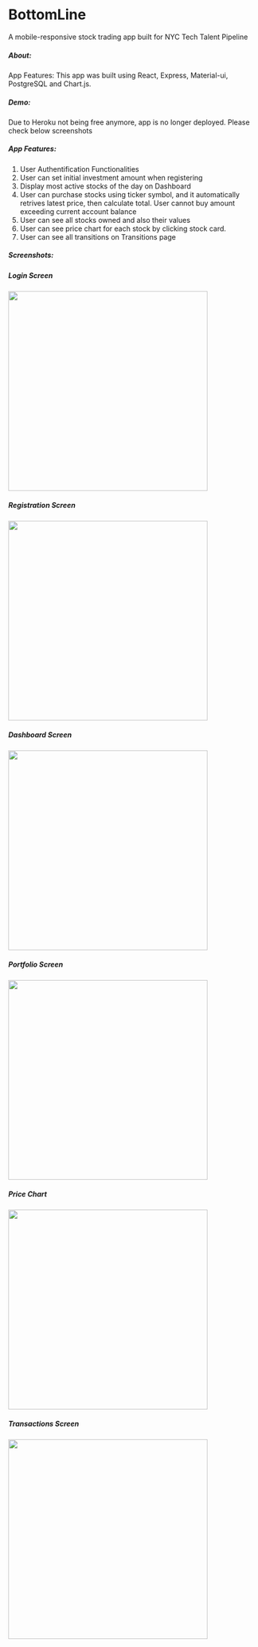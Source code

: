 # BottomLine
A mobile-responsive stock trading app built for NYC Tech Talent Pipeline

##### About: 
App Features: 
This app was built using React, Express, Material-ui, PostgreSQL and Chart.js. 

##### Demo: 
Due to Heroku not being free anymore, app is no longer deployed. Please check below screenshots


##### App Features: 
1. User Authentification Functionalities
2. User can set initial investment amount when registering
2. Display most active stocks of the day on Dashboard
3. User can purchase stocks using ticker symbol, and it automatically retrives latest price, then calculate total. User cannot buy amount exceeding current account balance
4. User can see all stocks owned and also their values
5. User can see price chart for each stock by clicking stock card. 
6. User can see all transitions on Transitions page

##### Screenshots:
##### Login Screen
<img src="https://i.ibb.co/L0V3LVh/Screen-Shot-2020-02-27-at-1-18-59-AM.png" width="400">

##### Registration Screen
<img src="https://i.ibb.co/1ZHj82n/Screen-Shot-2020-02-27-at-1-19-07-AM.png" width="400">

##### Dashboard Screen
<img src="https://i.ibb.co/MfSN4X3/Screen-Shot-2020-02-27-at-1-19-19-AM.png" width="400">

##### Portfolio Screen
<img src="https://i.ibb.co/nRYdtkK/Screen-Shot-2020-02-27-at-1-19-26-AM.png" width="400">

##### Price Chart
<img src="https://i.ibb.co/S3TjJFm/Screen-Shot-2020-02-27-at-1-19-33-AM.png" width="400">

##### Transactions Screen
<img src="https://i.ibb.co/M93fgyf/Screen-Shot-2020-02-27-at-1-19-41-AM.png" width="400">
